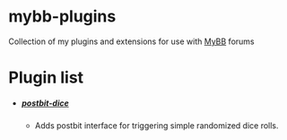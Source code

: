 # mybb-plugins
Collection of my plugins and extensions for use with [MyBB](https://mybb.com/) forums
# Plugin list
- ##### [postbit-dice](https://github.com/ersmi/mybb-plugins/tree/master/postbit-dice)
    - Adds postbit interface for triggering simple randomized dice rolls. 
